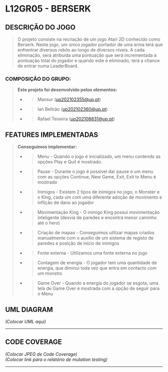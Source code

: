 # L12GR05 - BERSERK

## DESCRIÇÃO DO JOGO
> 
> O projeto consiste na recriação de um jogo Atari 2D conhecido como Berserk. Neste jogo, um único jogador portador de uma arma terá que enfrentrar diversos robôs ao longo de diversos níveis.
> A cada eliminação, será atribuída uma pontuação que será incrementada à pontuação total do jogador e quando este é eliminado, terá a chance de entrar numa LeaderBoard.
> 
>
### COMPOSIÇÃO DO GRUPO:
> 
> **Este projeto foi desenvolvido pelos elementos:**
> - > Mansur (up202102355@up.pt)
> - > Ian Beltrão (up202102360@up.pt)
> - > Rafael Teixeira (up202108831@up.pt)
> 

## FEATURES IMPLEMENTADAS
> 
> **Conseguimos implementar:**
>
> - > Menu - Quando o jogo é inicializado, um menu contendo as opções Play e Quit é mostrado.
> - > Pause - Durante o jogo é possível dar pause e um menu com as opções Continue, New Game, Exit, Exit to Menu é mostrado 
> - > Inimigos - Existem 2 tipos de inimigos no jogo, o Monster e o King, cada um com uma diferente adoção de movimento e inflição de dano ao jogador
> - > Movimentação King - O inimigo King possui movimentação inteligente (desvia de paredes e encontra menor caminho até o hero)
> - > Criação de mapas - Conseguimos utilizar mapas criados manualmente com o auxílio de um sistema de registo de paredes e posição de início de inimigos
> - > Fonte externa - Utilizamos uma fonte externa no jogo
> - > Contagem de energia - O jogador tem uma quantidade de energia, que diminui toda vez que entra em contacto com um monstro
> - > Game Over - Quando a energia do jogador se esgota, uma tela de Game Over é mostrada com a opção de seguir para o Menu
> 


## UML DIAGRAM
_(Colocar UML aqui)_ </br>
___

## CODE COVERAGE
_(Colocar JPEG de Code Coverage)_ </br>
_(Colocar link para  o relatório de mutation testing)_
___
